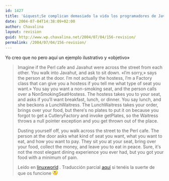 ```yaml
---
id: 1427
title: '&iquest;Se complican demasiado la vida los programadores de Java?'
date: 2004-07-04T14:38:09+02:00
author: Chavalina
layout: revision
guid: http://www.wp.chavalina.net/2004/07/04/156-revision/
permalink: /2004/07/04/156-revision/
---
```

Yo creo que no pero aqu&iacute; un ejemplo ilustrativo y «objetivo» 

> Imagine if the Perl cafe and Javahut were across the street from each other. You walk into Javahut, and ask to sit down. «I&prime;m sorry,» says the person at the door. I&prime;m not actually the hostess, I&prime;m a Factory class that can give you a hostess if you tell me what type of seat you want.» You say you want a non-smoking seat, and the person calls over a NonSmokingSeatHostess. The hostess takes you to your seat, and asks if you&prime;ll want breakfast, lunch, or dinner. You say lunch, and she beckons a LunchWaitress. The LunchWaitress takes your order, brings over your food, but there&prime;s no plates to put it on because you forgot to get a CutleryFactory and invoke getPlates, so the Waitress throws a null pointer exception and you get thrown out of the place.
> 
> Dusting yourself off, you walk across the street to the Perl cafe. The person at the door asks what kind of seat you want, what you want to eat, and how you want to pay. They sit you at your seat, bring over your food, collect the money, and leave you to eat in peace. Sure, it&prime;s not the most elegant dining experience you ever had, but you got your food with a minimum of pain.
> 
> <p class="cita">
>   Le&iacute;do en <a href=http://www.linuxworld.com/story/44251.htmtarget=&prime;_blank&prime;>linuxworld</a> . Traducci&oacute;n parcial <a href=http://www.lpsz.org/noticias/154 target=&prime;_blank&prime;>aqu&iacute;</a> si ten&eacute;is la suerte de que os funcione <img src="/imagenes/emoticonos/triste.gif" alt="emo" />
> </p>